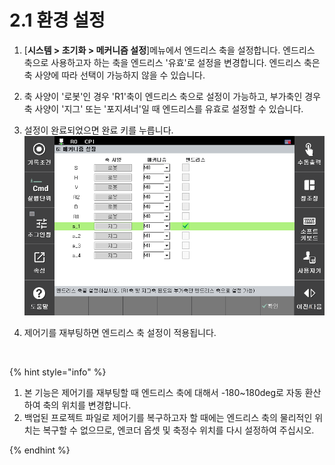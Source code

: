 ﻿# 2.1 환경 설정

1.	[**시스템 > 초기화 > 메커니즘 설정**]메뉴에서 엔드리스 축을 설정합니다. 엔드리스 축으로 사용하고자 하는 축을 엔드리스 '유효'로 설정을 변경합니다. 엔드리스 축은 축 사양에 따라 선택이 가능하지 않을 수 있습니다. 

2.	축 사양이 '로봇'인 경우 'R1'축이 엔드리스 축으로 설정이 가능하고, 부가축인 경우 축 사양이 '지그' 또는 '포지셔너'일 때 엔드리스를 유효로 설정할 수 있습니다.

3.	설정이 완료되었으면 완료 키를 누릅니다.
![](../_assets/image_2.png)

4.	제어기를 재부팅하면 엔드리스 축 설정이 적용됩니다.

<br>

{% hint style="info" %} 
1.	본 기능은 제어기를 재부팅할 때 엔드리스 축에 대해서 -180~180deg로 자동 환산하여 축의 위치를 변경합니다.
2.	백업된 프로젝트 파일로 제어기를 복구하고자 할 때에는 엔드리스 축의 물리적인 위치는 복구할 수 없으므로, 엔코더 옵셋 및 축정수 위치를 다시 설정하여 주십시오.

{% endhint %}

